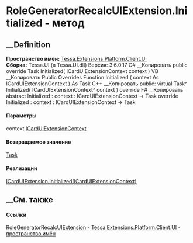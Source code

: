 # RoleGeneratorRecalcUIExtension.Initialized - метод
##  __Definition
 **Пространство имён:**
[Tessa.Extensions.Platform.Client.UI](N_Tessa_Extensions_Platform_Client_UI.htm)  
 **Сборка:** Tessa.UI (в Tessa.UI.dll) Версия: 3.6.0.17
C# __Копировать
     public override Task Initialized(
    	ICardUIExtensionContext context
    )
VB __Копировать
     Public Overrides Function Initialized ( 
    	context As ICardUIExtensionContext
    ) As Task
C++ __Копировать
     public:
    virtual Task^ Initialized(
    	ICardUIExtensionContext^ context
    ) override
F# __Копировать
     abstract Initialized : 
            context : ICardUIExtensionContext -> Task 
    override Initialized : 
            context : ICardUIExtensionContext -> Task 
#### Параметры
context
[ICardUIExtensionContext](T_Tessa_UI_Cards_ICardUIExtensionContext.htm)
#### Возвращаемое значение
[Task](https://learn.microsoft.com/dotnet/api/system.threading.tasks.task)
#### Реализации
[ICardUIExtension.Initialized(ICardUIExtensionContext)](M_Tessa_UI_Cards_ICardUIExtension_Initialized.htm)  
##  __См. также
#### Ссылки
[RoleGeneratorRecalcUIExtension -
](T_Tessa_Extensions_Platform_Client_UI_RoleGeneratorRecalcUIExtension.htm)
[Tessa.Extensions.Platform.Client.UI - пространство
имён](N_Tessa_Extensions_Platform_Client_UI.htm)
